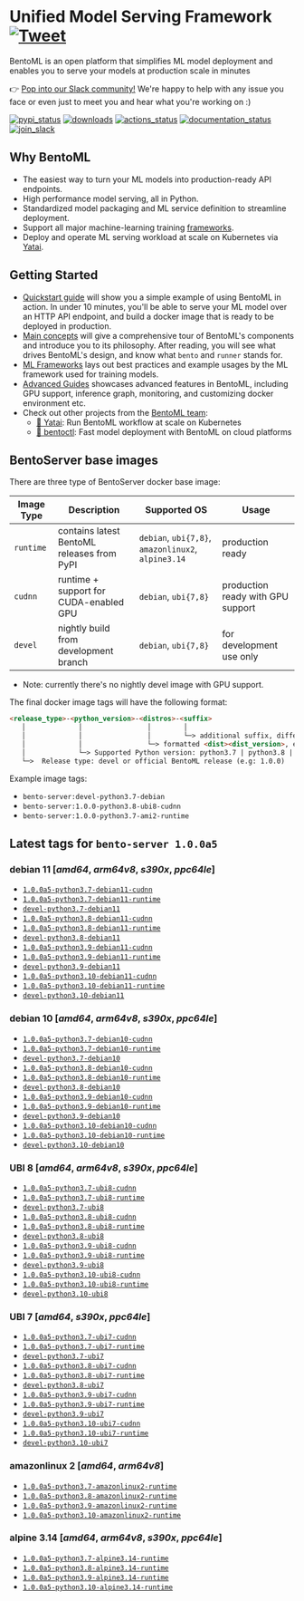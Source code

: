 # Unified Model Serving Framework  [![Tweet](https://img.shields.io/twitter/url/http/shields.io.svg?style=social)](https://twitter.com/intent/tweet?text=BentoML:%20The%20Unified%20Model%20Serving%20Framework%20&url=https://github.com/bentoml&via=bentomlai&hashtags=mlops,bentoml)

BentoML is an open platform that simplifies ML model deployment and enables you to serve your models at production scale in minutes

👉 [Pop into our Slack community!](https://l.linklyhq.com/l/ktOu) We're happy to help with any issue you face or even just to meet you and hear what you're working on :)

[![pypi_status](https://img.shields.io/pypi/v/bentoml.svg)](https://pypi.org/project/BentoML)
[![downloads](https://pepy.tech/badge/bentoml)](https://pepy.tech/project/bentoml)
[![actions_status](https://github.com/bentoml/bentoml/workflows/BentoML-CI/badge.svg)](https://github.com/bentoml/bentoml/actions)
[![documentation_status](https://readthedocs.org/projects/bentoml/badge/?version=latest)](https://docs.bentoml.org/)
[![join_slack](https://badgen.net/badge/Join/BentoML%20Slack/cyan?icon=slack)](https://join.slack.bentoml.org)


## Why BentoML ##

- The easiest way to turn your ML models into production-ready API endpoints.
- High performance model serving, all in Python.
- Standardized model packaging and ML service definition to streamline deployment.
- Support all major machine-learning training [frameworks](https://docs.bentoml.org/en/latest/frameworks/index.html).
- Deploy and operate ML serving workload at scale on Kubernetes via [Yatai](https://github.com/bentoml/yatai).

## Getting Started ##

- [Quickstart guide](https://docs.bentoml.org/en/latest/quickstart.html) will show you a simple example of using BentoML in action. In under 10 minutes, you'll be able to serve your ML model over an HTTP API endpoint, and build a docker image that is ready to be deployed in production.
- [Main concepts](https://docs.bentoml.org/en/latest/concepts/index.html) will give a comprehensive tour of BentoML's components and introduce you to its philosophy. After reading, you will see what drives BentoML's design, and know what `bento` and `runner` stands for.
- [ML Frameworks](https://docs.bentoml.org/en/latest/frameworks/index.html) lays out best practices and example usages by the ML framework used for training models.
- [Advanced Guides](https://docs.bentoml.org/en/latest/guides/index.html) showcases advanced features in BentoML, including GPU support, inference graph, monitoring, and customizing docker environment etc.
- Check out other projects from the [BentoML team](https://github.com/bentoml):
  - [🦄️ Yatai](https://github.com/bentoml/yatai): Run BentoML workflow at scale on Kubernetes
  - [🚀 bentoctl](https://github.com/bentoml/bentoctl): Fast model deployment with BentoML on cloud platforms


## BentoServer base images

There are three type of BentoServer docker base image:

| Image Type | Description                                | Supported OS                                          | Usage                             |
|------------|--------------------------------------------|-------------------------------------------------------|-----------------------------------|
| `runtime`  | contains latest BentoML releases from PyPI | `debian`, `ubi{7,8}`, `amazonlinux2`, `alpine3.14`    | production ready                  |
| `cudnn`    | runtime + support for CUDA-enabled GPU     | `debian`, `ubi{7,8}`                                  | production ready with GPU support |
| `devel`    | nightly build from development branch      | `debian`, `ubi{7,8}`                                  | for development use only          |

* Note: currently there's no nightly devel image with GPU support.

The final docker image tags will have the following format:

```markdown
<release_type>-<python_version>-<distros>-<suffix>
   │             │                │        │
   │             │                │        └─> additional suffix, differentiate runtime and cudnn releases
   │             │                └─> formatted <dist><dist_version>, e.g: ami2, debian, ubi7
   │             └─> Supported Python version: python3.7 | python3.8 | python3.9
   └─>  Release type: devel or official BentoML release (e.g: 1.0.0)
```

Example image tags:
- `bento-server:devel-python3.7-debian`
- `bento-server:1.0.0-python3.8-ubi8-cudnn`
- `bento-server:1.0.0-python3.7-ami2-runtime`

## Latest tags for `bento-server 1.0.0a5`


### debian 11 [_amd64_, _arm64v8_, _s390x_, _ppc64le_]

- [`1.0.0a5-python3.7-debian11-cudnn`](https://github.com/bentoml/BentoML/tree/main/docker/generated/bento-server/debian11/cudnn/Dockerfile)
- [`1.0.0a5-python3.7-debian11-runtime`](https://github.com/bentoml/BentoML/tree/main/docker/generated/bento-server/debian11/runtime/Dockerfile)
- [`devel-python3.7-debian11`](https://github.com/bentoml/BentoML/tree/main/docker/generated/bento-server/debian11/devel/Dockerfile)
- [`1.0.0a5-python3.8-debian11-cudnn`](https://github.com/bentoml/BentoML/tree/main/docker/generated/bento-server/debian11/cudnn/Dockerfile)
- [`1.0.0a5-python3.8-debian11-runtime`](https://github.com/bentoml/BentoML/tree/main/docker/generated/bento-server/debian11/runtime/Dockerfile)
- [`devel-python3.8-debian11`](https://github.com/bentoml/BentoML/tree/main/docker/generated/bento-server/debian11/devel/Dockerfile)
- [`1.0.0a5-python3.9-debian11-cudnn`](https://github.com/bentoml/BentoML/tree/main/docker/generated/bento-server/debian11/cudnn/Dockerfile)
- [`1.0.0a5-python3.9-debian11-runtime`](https://github.com/bentoml/BentoML/tree/main/docker/generated/bento-server/debian11/runtime/Dockerfile)
- [`devel-python3.9-debian11`](https://github.com/bentoml/BentoML/tree/main/docker/generated/bento-server/debian11/devel/Dockerfile)
- [`1.0.0a5-python3.10-debian11-cudnn`](https://github.com/bentoml/BentoML/tree/main/docker/generated/bento-server/debian11/cudnn/Dockerfile)
- [`1.0.0a5-python3.10-debian11-runtime`](https://github.com/bentoml/BentoML/tree/main/docker/generated/bento-server/debian11/runtime/Dockerfile)
- [`devel-python3.10-debian11`](https://github.com/bentoml/BentoML/tree/main/docker/generated/bento-server/debian11/devel/Dockerfile)

### debian 10 [_amd64_, _arm64v8_, _s390x_, _ppc64le_]

- [`1.0.0a5-python3.7-debian10-cudnn`](https://github.com/bentoml/BentoML/tree/main/docker/generated/bento-server/debian10/cudnn/Dockerfile)
- [`1.0.0a5-python3.7-debian10-runtime`](https://github.com/bentoml/BentoML/tree/main/docker/generated/bento-server/debian10/runtime/Dockerfile)
- [`devel-python3.7-debian10`](https://github.com/bentoml/BentoML/tree/main/docker/generated/bento-server/debian10/devel/Dockerfile)
- [`1.0.0a5-python3.8-debian10-cudnn`](https://github.com/bentoml/BentoML/tree/main/docker/generated/bento-server/debian10/cudnn/Dockerfile)
- [`1.0.0a5-python3.8-debian10-runtime`](https://github.com/bentoml/BentoML/tree/main/docker/generated/bento-server/debian10/runtime/Dockerfile)
- [`devel-python3.8-debian10`](https://github.com/bentoml/BentoML/tree/main/docker/generated/bento-server/debian10/devel/Dockerfile)
- [`1.0.0a5-python3.9-debian10-cudnn`](https://github.com/bentoml/BentoML/tree/main/docker/generated/bento-server/debian10/cudnn/Dockerfile)
- [`1.0.0a5-python3.9-debian10-runtime`](https://github.com/bentoml/BentoML/tree/main/docker/generated/bento-server/debian10/runtime/Dockerfile)
- [`devel-python3.9-debian10`](https://github.com/bentoml/BentoML/tree/main/docker/generated/bento-server/debian10/devel/Dockerfile)
- [`1.0.0a5-python3.10-debian10-cudnn`](https://github.com/bentoml/BentoML/tree/main/docker/generated/bento-server/debian10/cudnn/Dockerfile)
- [`1.0.0a5-python3.10-debian10-runtime`](https://github.com/bentoml/BentoML/tree/main/docker/generated/bento-server/debian10/runtime/Dockerfile)
- [`devel-python3.10-debian10`](https://github.com/bentoml/BentoML/tree/main/docker/generated/bento-server/debian10/devel/Dockerfile)

### UBI 8 [_amd64_, _arm64v8_, _s390x_, _ppc64le_]

- [`1.0.0a5-python3.7-ubi8-cudnn`](https://github.com/bentoml/BentoML/tree/main/docker/generated/bento-server/ubi8/cudnn/Dockerfile)
- [`1.0.0a5-python3.7-ubi8-runtime`](https://github.com/bentoml/BentoML/tree/main/docker/generated/bento-server/ubi8/runtime/Dockerfile)
- [`devel-python3.7-ubi8`](https://github.com/bentoml/BentoML/tree/main/docker/generated/bento-server/ubi8/devel/Dockerfile)
- [`1.0.0a5-python3.8-ubi8-cudnn`](https://github.com/bentoml/BentoML/tree/main/docker/generated/bento-server/ubi8/cudnn/Dockerfile)
- [`1.0.0a5-python3.8-ubi8-runtime`](https://github.com/bentoml/BentoML/tree/main/docker/generated/bento-server/ubi8/runtime/Dockerfile)
- [`devel-python3.8-ubi8`](https://github.com/bentoml/BentoML/tree/main/docker/generated/bento-server/ubi8/devel/Dockerfile)
- [`1.0.0a5-python3.9-ubi8-cudnn`](https://github.com/bentoml/BentoML/tree/main/docker/generated/bento-server/ubi8/cudnn/Dockerfile)
- [`1.0.0a5-python3.9-ubi8-runtime`](https://github.com/bentoml/BentoML/tree/main/docker/generated/bento-server/ubi8/runtime/Dockerfile)
- [`devel-python3.9-ubi8`](https://github.com/bentoml/BentoML/tree/main/docker/generated/bento-server/ubi8/devel/Dockerfile)
- [`1.0.0a5-python3.10-ubi8-cudnn`](https://github.com/bentoml/BentoML/tree/main/docker/generated/bento-server/ubi8/cudnn/Dockerfile)
- [`1.0.0a5-python3.10-ubi8-runtime`](https://github.com/bentoml/BentoML/tree/main/docker/generated/bento-server/ubi8/runtime/Dockerfile)
- [`devel-python3.10-ubi8`](https://github.com/bentoml/BentoML/tree/main/docker/generated/bento-server/ubi8/devel/Dockerfile)

### UBI 7 [_amd64_, _s390x_, _ppc64le_]

- [`1.0.0a5-python3.7-ubi7-cudnn`](https://github.com/bentoml/BentoML/tree/main/docker/generated/bento-server/ubi7/cudnn/Dockerfile)
- [`1.0.0a5-python3.7-ubi7-runtime`](https://github.com/bentoml/BentoML/tree/main/docker/generated/bento-server/ubi7/runtime/Dockerfile)
- [`devel-python3.7-ubi7`](https://github.com/bentoml/BentoML/tree/main/docker/generated/bento-server/ubi7/devel/Dockerfile)
- [`1.0.0a5-python3.8-ubi7-cudnn`](https://github.com/bentoml/BentoML/tree/main/docker/generated/bento-server/ubi7/cudnn/Dockerfile)
- [`1.0.0a5-python3.8-ubi7-runtime`](https://github.com/bentoml/BentoML/tree/main/docker/generated/bento-server/ubi7/runtime/Dockerfile)
- [`devel-python3.8-ubi7`](https://github.com/bentoml/BentoML/tree/main/docker/generated/bento-server/ubi7/devel/Dockerfile)
- [`1.0.0a5-python3.9-ubi7-cudnn`](https://github.com/bentoml/BentoML/tree/main/docker/generated/bento-server/ubi7/cudnn/Dockerfile)
- [`1.0.0a5-python3.9-ubi7-runtime`](https://github.com/bentoml/BentoML/tree/main/docker/generated/bento-server/ubi7/runtime/Dockerfile)
- [`devel-python3.9-ubi7`](https://github.com/bentoml/BentoML/tree/main/docker/generated/bento-server/ubi7/devel/Dockerfile)
- [`1.0.0a5-python3.10-ubi7-cudnn`](https://github.com/bentoml/BentoML/tree/main/docker/generated/bento-server/ubi7/cudnn/Dockerfile)
- [`1.0.0a5-python3.10-ubi7-runtime`](https://github.com/bentoml/BentoML/tree/main/docker/generated/bento-server/ubi7/runtime/Dockerfile)
- [`devel-python3.10-ubi7`](https://github.com/bentoml/BentoML/tree/main/docker/generated/bento-server/ubi7/devel/Dockerfile)

### amazonlinux 2 [_amd64_, _arm64v8_]

- [`1.0.0a5-python3.7-amazonlinux2-runtime`](https://github.com/bentoml/BentoML/tree/main/docker/generated/bento-server/amazonlinux2/runtime/Dockerfile)
- [`1.0.0a5-python3.8-amazonlinux2-runtime`](https://github.com/bentoml/BentoML/tree/main/docker/generated/bento-server/amazonlinux2/runtime/Dockerfile)
- [`1.0.0a5-python3.9-amazonlinux2-runtime`](https://github.com/bentoml/BentoML/tree/main/docker/generated/bento-server/amazonlinux2/runtime/Dockerfile)
- [`1.0.0a5-python3.10-amazonlinux2-runtime`](https://github.com/bentoml/BentoML/tree/main/docker/generated/bento-server/amazonlinux2/runtime/Dockerfile)

### alpine 3.14 [_amd64_, _arm64v8_, _s390x_, _ppc64le_]

- [`1.0.0a5-python3.7-alpine3.14-runtime`](https://github.com/bentoml/BentoML/tree/main/docker/generated/bento-server/alpine3.14/runtime/Dockerfile)
- [`1.0.0a5-python3.8-alpine3.14-runtime`](https://github.com/bentoml/BentoML/tree/main/docker/generated/bento-server/alpine3.14/runtime/Dockerfile)
- [`1.0.0a5-python3.9-alpine3.14-runtime`](https://github.com/bentoml/BentoML/tree/main/docker/generated/bento-server/alpine3.14/runtime/Dockerfile)
- [`1.0.0a5-python3.10-alpine3.14-runtime`](https://github.com/bentoml/BentoML/tree/main/docker/generated/bento-server/alpine3.14/runtime/Dockerfile)
